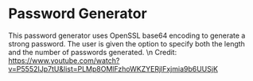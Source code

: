 # Password Generator
 This password generator uses OpenSSL base64 encoding to generate a strong password. The user is given the option to specify both the length and the number of passwords generated. \n Credit: https://www.youtube.com/watch?v=P5552IJp7tU&list=PLMp8OMlFzhoWKZYERjlFxjmia9b6UUSjK
